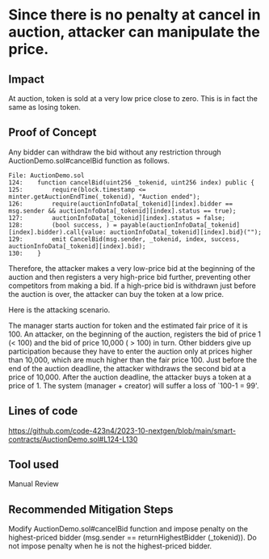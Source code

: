 # Since there is no penalty at cancel in auction, attacker can manipulate the price.
## Impact
At auction, token is sold at a very low price close to zero.
This is in fact the same as losing token.

## Proof of Concept
Any bidder can withdraw the bid without any restriction through AuctionDemo.sol#cancelBid function as follows.
```solidity
File: AuctionDemo.sol
124:    function cancelBid(uint256 _tokenid, uint256 index) public {
125:        require(block.timestamp <= minter.getAuctionEndTime(_tokenid), "Auction ended");
126:        require(auctionInfoData[_tokenid][index].bidder == msg.sender && auctionInfoData[_tokenid][index].status == true);
127:        auctionInfoData[_tokenid][index].status = false;
128:        (bool success, ) = payable(auctionInfoData[_tokenid][index].bidder).call{value: auctionInfoData[_tokenid][index].bid}("");
129:        emit CancelBid(msg.sender, _tokenid, index, success, auctionInfoData[_tokenid][index].bid);
130:    }
```
Therefore, the attacker makes a very low-price bid at the beginning of the auction and then registers a very high-price bid further, preventing other competitors from making a bid.
If a high-price bid is withdrawn just before the auction is over, the attacker can buy the token at a low price.

Here is the attacking scenario.

The manager starts auction for token and the estimated fair price of it is 100.
An attacker, on the beginning of the auction, registers the bid of price 1 (< 100) and the bid of price 10,000 ( > 100) in turn.
Other bidders give up participation because they have to enter the auction only at prices higher than 10,000, which are much higher than the fair price 100.
Just before the end of the auction deadline, the attacker withdraws the second bid at a price of 10,000.
After the auction deadline, the attacker buys a token at a price of 1.
The system (manager + creator) will suffer a loss of `100-1 = 99'.

## Lines of code
https://github.com/code-423n4/2023-10-nextgen/blob/main/smart-contracts/AuctionDemo.sol#L124-L130

## Tool used
Manual Review

## Recommended Mitigation Steps
Modify AuctionDemo.sol#cancelBid function and impose penalty on the highest-priced bidder (msg.sender == returnHighestBidder (_tokenid)).
Do not impose penalty when he is not the highest-priced bidder.